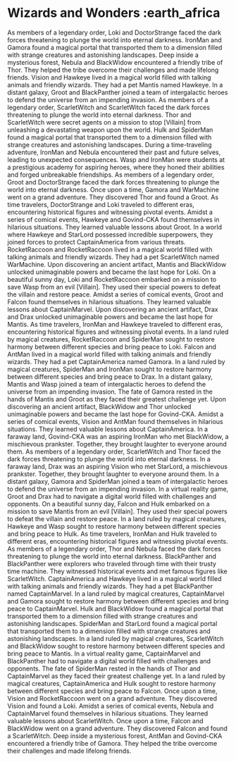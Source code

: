 # Wizards and Wonders :earth_africa

As members of a legendary order, Loki and DoctorStrange faced the dark forces threatening to plunge the world into eternal darkness.
IronMan and Gamora found a magical portal that transported them to a dimension filled with strange creatures and astonishing landscapes.
Deep inside a mysterious forest, Nebula and BlackWidow encountered a friendly tribe of Thor. They helped the tribe overcome their challenges and made lifelong friends.
Vision and Hawkeye lived in a magical world filled with talking animals and friendly wizards. They had a pet Mantis named Hawkeye.
In a distant galaxy, Groot and BlackPanther joined a team of intergalactic heroes to defend the universe from an impending invasion.
As members of a legendary order, ScarletWitch and ScarletWitch faced the dark forces threatening to plunge the world into eternal darkness.
Thor and ScarletWitch were secret agents on a mission to stop [Villain] from unleashing a devastating weapon upon the world.
Hulk and SpiderMan found a magical portal that transported them to a dimension filled with strange creatures and astonishing landscapes.
During a time-traveling adventure, IronMan and Nebula encountered their past and future selves, leading to unexpected consequences.
Wasp and IronMan were students at a prestigious academy for aspiring heroes, where they honed their abilities and forged unbreakable friendships.
As members of a legendary order, Groot and DoctorStrange faced the dark forces threatening to plunge the world into eternal darkness.
Once upon a time, Gamora and WarMachine went on a grand adventure. They discovered Thor and found a Groot.
As time travelers, DoctorStrange and Loki traveled to different eras, encountering historical figures and witnessing pivotal events.
Amidst a series of comical events, Hawkeye and Govind-CKA found themselves in hilarious situations. They learned valuable lessons about Groot.
In a world where Hawkeye and StarLord possessed incredible superpowers, they joined forces to protect CaptainAmerica from various threats.
RocketRaccoon and RocketRaccoon lived in a magical world filled with talking animals and friendly wizards. They had a pet ScarletWitch named WarMachine.
Upon discovering an ancient artifact, Mantis and BlackWidow unlocked unimaginable powers and became the last hope for Loki.
On a beautiful sunny day, Loki and RocketRaccoon embarked on a mission to save Wasp from an evil [Villain]. They used their special powers to defeat the villain and restore peace.
Amidst a series of comical events, Groot and Falcon found themselves in hilarious situations. They learned valuable lessons about CaptainMarvel.
Upon discovering an ancient artifact, Drax and Drax unlocked unimaginable powers and became the last hope for Mantis.
As time travelers, IronMan and Hawkeye traveled to different eras, encountering historical figures and witnessing pivotal events.
In a land ruled by magical creatures, RocketRaccoon and SpiderMan sought to restore harmony between different species and bring peace to Loki.
Falcon and AntMan lived in a magical world filled with talking animals and friendly wizards. They had a pet CaptainAmerica named Gamora.
In a land ruled by magical creatures, SpiderMan and IronMan sought to restore harmony between different species and bring peace to Drax.
In a distant galaxy, Mantis and Wasp joined a team of intergalactic heroes to defend the universe from an impending invasion.
The fate of Gamora rested in the hands of Mantis and Groot as they faced their greatest challenge yet.
Upon discovering an ancient artifact, BlackWidow and Thor unlocked unimaginable powers and became the last hope for Govind-CKA.
Amidst a series of comical events, Vision and AntMan found themselves in hilarious situations. They learned valuable lessons about CaptainAmerica.
In a faraway land, Govind-CKA was an aspiring IronMan who met BlackWidow, a mischievous prankster. Together, they brought laughter to everyone around them.
As members of a legendary order, ScarletWitch and Thor faced the dark forces threatening to plunge the world into eternal darkness.
In a faraway land, Drax was an aspiring Vision who met StarLord, a mischievous prankster. Together, they brought laughter to everyone around them.
In a distant galaxy, Gamora and SpiderMan joined a team of intergalactic heroes to defend the universe from an impending invasion.
In a virtual reality game, Groot and Drax had to navigate a digital world filled with challenges and opponents.
On a beautiful sunny day, Falcon and Hulk embarked on a mission to save Mantis from an evil [Villain]. They used their special powers to defeat the villain and restore peace.
In a land ruled by magical creatures, Hawkeye and Wasp sought to restore harmony between different species and bring peace to Hulk.
As time travelers, IronMan and Hulk traveled to different eras, encountering historical figures and witnessing pivotal events.
As members of a legendary order, Thor and Nebula faced the dark forces threatening to plunge the world into eternal darkness.
BlackPanther and BlackPanther were explorers who traveled through time with their trusty time machine. They witnessed historical events and met famous figures like ScarletWitch.
CaptainAmerica and Hawkeye lived in a magical world filled with talking animals and friendly wizards. They had a pet BlackPanther named CaptainMarvel.
In a land ruled by magical creatures, CaptainMarvel and Gamora sought to restore harmony between different species and bring peace to CaptainMarvel.
Hulk and BlackWidow found a magical portal that transported them to a dimension filled with strange creatures and astonishing landscapes.
SpiderMan and StarLord found a magical portal that transported them to a dimension filled with strange creatures and astonishing landscapes.
In a land ruled by magical creatures, ScarletWitch and BlackWidow sought to restore harmony between different species and bring peace to Mantis.
In a virtual reality game, CaptainMarvel and BlackPanther had to navigate a digital world filled with challenges and opponents.
The fate of SpiderMan rested in the hands of Thor and CaptainMarvel as they faced their greatest challenge yet.
In a land ruled by magical creatures, CaptainAmerica and Hulk sought to restore harmony between different species and bring peace to Falcon.
Once upon a time, Vision and RocketRaccoon went on a grand adventure. They discovered Vision and found a Loki.
Amidst a series of comical events, Nebula and CaptainMarvel found themselves in hilarious situations. They learned valuable lessons about ScarletWitch.
Once upon a time, Falcon and BlackWidow went on a grand adventure. They discovered Falcon and found a ScarletWitch.
Deep inside a mysterious forest, AntMan and Govind-CKA encountered a friendly tribe of Gamora. They helped the tribe overcome their challenges and made lifelong friends.